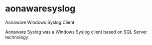 # aonawaresyslog
Aonaware Windows Syslog Client

Aonaware Syslog was a Windows Syslog client based on SQL Server technology
